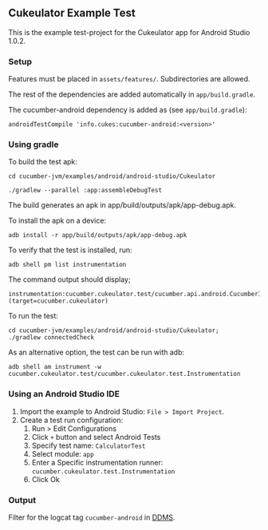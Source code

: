 ## Cukeulator Example Test
This is the example test-project for the Cukeulator app for Android Studio 1.0.2.

### Setup
Features must be placed in `assets/features/`. Subdirectories are allowed.

The rest of the dependencies are added automatically in `app/build.gradle`.

The cucumber-android dependency is added as (see `app/build.gradle`):

```
androidTestCompile 'info.cukes:cucumber-android:<version>'
```

### Using gradle

To build the test apk:

```
cd cucumber-jvm/examples/android/android-studio/Cukeulator

./gradlew --parallel :app:assembleDebugTest
```

The build generates an apk in app/build/outputs/apk/app-debug.apk.

To install the apk on a device:

```
adb install -r app/build/outputs/apk/app-debug.apk
```

To verify that the test is installed, run:

```
adb shell pm list instrumentation
```

The command output should display;

```
instrumentation:cucumber.cukeulator.test/cucumber.api.android.CucumberInstrumentation (target=cucumber.cukeulator)
```

To run the test:

```
cd cucumber-jvm/examples/android/android-studio/Cukeulator;
./gradlew connectedCheck
```

As an alternative option, the test can be run with adb:

```
adb shell am instrument -w cucumber.cukeulator.test/cucumber.cukeulator.test.Instrumentation
```

### Using an Android Studio IDE
1. Import the example to Android Studio: `File > Import Project`.
2. Create a test run configuration:
    1.  Run > Edit Configurations
    2. Click `+` button and select Android Tests
    3. Specify test name: `CalculatorTest`
    4. Select module: `app`
    5. Enter a Specific instrumentation runner: `cucumber.cukeulator.test.Instrumentation`
    6. Click Ok

### Output
Filter for the logcat tag `cucumber-android` in [DDMS](https://developer.android.com/tools/debugging/ddms.html).
